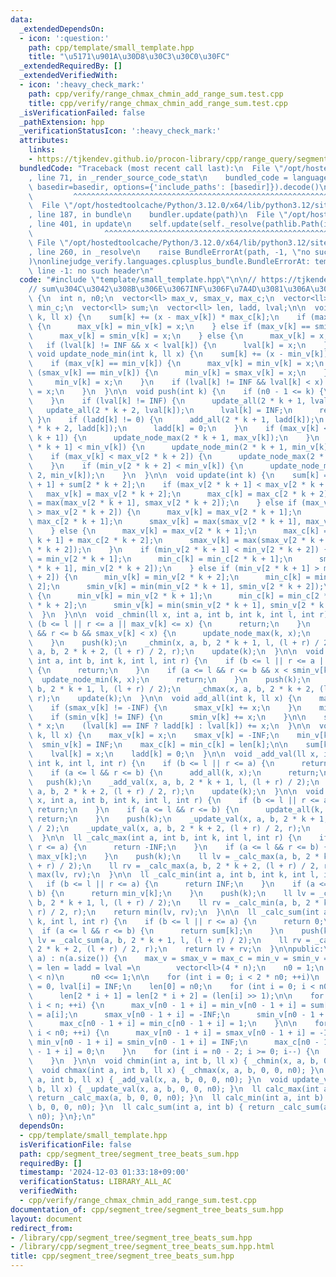 ```yaml
---
data:
  _extendedDependsOn:
  - icon: ':question:'
    path: cpp/template/small_template.hpp
    title: "\u5171\u901A\u30D8\u30C3\u30C0\u30FC"
  _extendedRequiredBy: []
  _extendedVerifiedWith:
  - icon: ':heavy_check_mark:'
    path: cpp/verify/range_chmax_chmin_add_range_sum.test.cpp
    title: cpp/verify/range_chmax_chmin_add_range_sum.test.cpp
  _isVerificationFailed: false
  _pathExtension: hpp
  _verificationStatusIcon: ':heavy_check_mark:'
  attributes:
    links:
    - https://tjkendev.github.io/procon-library/cpp/range_query/segment_tree_beats_2.html
  bundledCode: "Traceback (most recent call last):\n  File \"/opt/hostedtoolcache/Python/3.12.0/x64/lib/python3.12/site-packages/onlinejudge_verify/documentation/build.py\"\
    , line 71, in _render_source_code_stat\n    bundled_code = language.bundle(stat.path,\
    \ basedir=basedir, options={'include_paths': [basedir]}).decode()\n          \
    \         ^^^^^^^^^^^^^^^^^^^^^^^^^^^^^^^^^^^^^^^^^^^^^^^^^^^^^^^^^^^^^^^^^^^^^^^^^^^^^^^^^\n\
    \  File \"/opt/hostedtoolcache/Python/3.12.0/x64/lib/python3.12/site-packages/onlinejudge_verify/languages/cplusplus.py\"\
    , line 187, in bundle\n    bundler.update(path)\n  File \"/opt/hostedtoolcache/Python/3.12.0/x64/lib/python3.12/site-packages/onlinejudge_verify/languages/cplusplus_bundle.py\"\
    , line 401, in update\n    self.update(self._resolve(pathlib.Path(included), included_from=path))\n\
    \                ^^^^^^^^^^^^^^^^^^^^^^^^^^^^^^^^^^^^^^^^^^^^^^^^^^^^^^^^^\n \
    \ File \"/opt/hostedtoolcache/Python/3.12.0/x64/lib/python3.12/site-packages/onlinejudge_verify/languages/cplusplus_bundle.py\"\
    , line 260, in _resolve\n    raise BundleErrorAt(path, -1, \"no such header\"\
    )\nonlinejudge_verify.languages.cplusplus_bundle.BundleErrorAt: template/small_template.hpp:\
    \ line -1: no such header\n"
  code: "#include \"template/small_template.hpp\"\n\n// https://tjkendev.github.io/procon-library/cpp/range_query/segment_tree_beats_2.html\n\
    // sum\u304C\u3042\u308B\u306E\u3067INF\u306F\u7A4D\u3081\u306A\u3044\nclass SegmentTreeBeatsSum\
    \ {\n  int n, n0;\n  vector<ll> max_v, smax_v, max_c;\n  vector<ll> min_v, smin_v,\
    \ min_c;\n  vector<ll> sum;\n  vector<ll> len, ladd, lval;\n\n  void update_node_max(int\
    \ k, ll x) {\n    sum[k] += (x - max_v[k]) * max_c[k];\n    if (max_v[k] == min_v[k])\
    \ {\n      max_v[k] = min_v[k] = x;\n    } else if (max_v[k] == smin_v[k]) {\n\
    \      max_v[k] = smin_v[k] = x;\n    } else {\n      max_v[k] = x;\n    }\n \
    \   if (lval[k] != INF && x < lval[k]) {\n      lval[k] = x;\n    }\n  }\n\n \
    \ void update_node_min(int k, ll x) {\n    sum[k] += (x - min_v[k]) * min_c[k];\n\
    \    if (max_v[k] == min_v[k]) {\n      max_v[k] = min_v[k] = x;\n    } else if\
    \ (smax_v[k] == min_v[k]) {\n      min_v[k] = smax_v[k] = x;\n    } else {\n \
    \     min_v[k] = x;\n    }\n    if (lval[k] != INF && lval[k] < x) {\n      lval[k]\
    \ = x;\n    }\n  }\n\n  void push(int k) {\n    if (n0 - 1 <= k) {\n      return;\n\
    \    }\n    if (lval[k] != INF) {\n      update_all(2 * k + 1, lval[k]);\n   \
    \   update_all(2 * k + 2, lval[k]);\n      lval[k] = INF;\n      return;\n   \
    \ }\n    if (ladd[k] != 0) {\n      add_all(2 * k + 1, ladd[k]);\n      add_all(2\
    \ * k + 2, ladd[k]);\n      ladd[k] = 0;\n    }\n    if (max_v[k] < max_v[2 *\
    \ k + 1]) {\n      update_node_max(2 * k + 1, max_v[k]);\n    }\n    if (min_v[2\
    \ * k + 1] < min_v[k]) {\n      update_node_min(2 * k + 1, min_v[k]);\n    }\n\
    \    if (max_v[k] < max_v[2 * k + 2]) {\n      update_node_max(2 * k + 2, max_v[k]);\n\
    \    }\n    if (min_v[2 * k + 2] < min_v[k]) {\n      update_node_min(2 * k +\
    \ 2, min_v[k]);\n    }\n  }\n\n  void update(int k) {\n    sum[k] = sum[2 * k\
    \ + 1] + sum[2 * k + 2];\n    if (max_v[2 * k + 1] < max_v[2 * k + 2]) {\n   \
    \   max_v[k] = max_v[2 * k + 2];\n      max_c[k] = max_c[2 * k + 2];\n      smax_v[k]\
    \ = max(max_v[2 * k + 1], smax_v[2 * k + 2]);\n    } else if (max_v[2 * k + 1]\
    \ > max_v[2 * k + 2]) {\n      max_v[k] = max_v[2 * k + 1];\n      max_c[k] =\
    \ max_c[2 * k + 1];\n      smax_v[k] = max(smax_v[2 * k + 1], max_v[2 * k + 2]);\n\
    \    } else {\n      max_v[k] = max_v[2 * k + 1];\n      max_c[k] = max_c[2 *\
    \ k + 1] + max_c[2 * k + 2];\n      smax_v[k] = max(smax_v[2 * k + 1], smax_v[2\
    \ * k + 2]);\n    }\n    if (min_v[2 * k + 1] < min_v[2 * k + 2]) {\n      min_v[k]\
    \ = min_v[2 * k + 1];\n      min_c[k] = min_c[2 * k + 1];\n      smin_v[k] = min(smin_v[2\
    \ * k + 1], min_v[2 * k + 2]);\n    } else if (min_v[2 * k + 1] > min_v[2 * k\
    \ + 2]) {\n      min_v[k] = min_v[2 * k + 2];\n      min_c[k] = min_c[2 * k +\
    \ 2];\n      smin_v[k] = min(min_v[2 * k + 1], smin_v[2 * k + 2]);\n    } else\
    \ {\n      min_v[k] = min_v[2 * k + 1];\n      min_c[k] = min_c[2 * k + 1] + min_c[2\
    \ * k + 2];\n      smin_v[k] = min(smin_v[2 * k + 1], smin_v[2 * k + 2]);\n  \
    \  }\n  }\n\n  void _chmin(ll x, int a, int b, int k, int l, int r) {\n    if\
    \ (b <= l || r <= a || max_v[k] <= x) {\n      return;\n    }\n    if (a <= l\
    \ && r <= b && smax_v[k] < x) {\n      update_node_max(k, x);\n      return;\n\
    \    }\n    push(k);\n    _chmin(x, a, b, 2 * k + 1, l, (l + r) / 2);\n    _chmin(x,\
    \ a, b, 2 * k + 2, (l + r) / 2, r);\n    update(k);\n  }\n\n  void _chmax(ll x,\
    \ int a, int b, int k, int l, int r) {\n    if (b <= l || r <= a || x <= min_v[k])\
    \ {\n      return;\n    }\n    if (a <= l && r <= b && x < smin_v[k]) {\n    \
    \  update_node_min(k, x);\n      return;\n    }\n    push(k);\n    _chmax(x, a,\
    \ b, 2 * k + 1, l, (l + r) / 2);\n    _chmax(x, a, b, 2 * k + 2, (l + r) / 2,\
    \ r);\n    update(k);\n  }\n\n  void add_all(int k, ll x) {\n    max_v[k] += x;\n\
    \    if (smax_v[k] != -INF) {\n      smax_v[k] += x;\n    }\n    min_v[k] += x;\n\
    \    if (smin_v[k] != INF) {\n      smin_v[k] += x;\n    }\n\n    sum[k] += len[k]\
    \ * x;\n    (lval[k] == INF ? ladd[k] : lval[k]) += x;\n  }\n\n  void update_all(int\
    \ k, ll x) {\n    max_v[k] = x;\n    smax_v[k] = -INF;\n    min_v[k] = x;\n  \
    \  smin_v[k] = INF;\n    max_c[k] = min_c[k] = len[k];\n\n    sum[k] = x * len[k];\n\
    \    lval[k] = x;\n    ladd[k] = 0;\n  }\n\n  void _add_val(ll x, int a, int b,\
    \ int k, int l, int r) {\n    if (b <= l || r <= a) {\n      return;\n    }\n\
    \    if (a <= l && r <= b) {\n      add_all(k, x);\n      return;\n    }\n\n \
    \   push(k);\n    _add_val(x, a, b, 2 * k + 1, l, (l + r) / 2);\n    _add_val(x,\
    \ a, b, 2 * k + 2, (l + r) / 2, r);\n    update(k);\n  }\n\n  void _update_val(ll\
    \ x, int a, int b, int k, int l, int r) {\n    if (b <= l || r <= a) {\n     \
    \ return;\n    }\n    if (a <= l && r <= b) {\n      update_all(k, x);\n     \
    \ return;\n    }\n    push(k);\n    _update_val(x, a, b, 2 * k + 1, l, (l + r)\
    \ / 2);\n    _update_val(x, a, b, 2 * k + 2, (l + r) / 2, r);\n    update(k);\n\
    \  }\n\n  ll _calc_max(int a, int b, int k, int l, int r) {\n    if (b <= l ||\
    \ r <= a) {\n      return -INF;\n    }\n    if (a <= l && r <= b) {\n      return\
    \ max_v[k];\n    }\n    push(k);\n    ll lv = _calc_max(a, b, 2 * k + 1, l, (l\
    \ + r) / 2);\n    ll rv = _calc_max(a, b, 2 * k + 2, (l + r) / 2, r);\n    return\
    \ max(lv, rv);\n  }\n\n  ll _calc_min(int a, int b, int k, int l, int r) {\n \
    \   if (b <= l || r <= a) {\n      return INF;\n    }\n    if (a <= l && r <=\
    \ b) {\n      return min_v[k];\n    }\n    push(k);\n    ll lv = _calc_min(a,\
    \ b, 2 * k + 1, l, (l + r) / 2);\n    ll rv = _calc_min(a, b, 2 * k + 2, (l +\
    \ r) / 2, r);\n    return min(lv, rv);\n  }\n\n  ll _calc_sum(int a, int b, int\
    \ k, int l, int r) {\n    if (b <= l || r <= a) {\n      return 0;\n    }\n  \
    \  if (a <= l && r <= b) {\n      return sum[k];\n    }\n    push(k);\n    ll\
    \ lv = _calc_sum(a, b, 2 * k + 1, l, (l + r) / 2);\n    ll rv = _calc_sum(a, b,\
    \ 2 * k + 2, (l + r) / 2, r);\n    return lv + rv;\n  }\n\npublic:\n  SegmentTreeBeatsSum(vector<ll>\
    \ a) : n(a.size()) {\n    max_v = smax_v = max_c = min_v = smin_v = min_c = sum\
    \ = len = ladd = lval =\n        vector<ll>(4 * n);\n    n0 = 1;\n    while (n0\
    \ < n)\n      n0 <<= 1;\n\n    for (int i = 0; i < 2 * n0; ++i)\n      ladd[i]\
    \ = 0, lval[i] = INF;\n    len[0] = n0;\n    for (int i = 0; i < n0 - 1; ++i)\n\
    \      len[2 * i + 1] = len[2 * i + 2] = (len[i] >> 1);\n\n    for (int i = 0;\
    \ i < n; ++i) {\n      max_v[n0 - 1 + i] = min_v[n0 - 1 + i] = sum[n0 - 1 + i]\
    \ = a[i];\n      smax_v[n0 - 1 + i] = -INF;\n      smin_v[n0 - 1 + i] = INF;\n\
    \      max_c[n0 - 1 + i] = min_c[n0 - 1 + i] = 1;\n    }\n\n    for (int i = n;\
    \ i < n0; ++i) {\n      max_v[n0 - 1 + i] = smax_v[n0 - 1 + i] = -INF;\n     \
    \ min_v[n0 - 1 + i] = smin_v[n0 - 1 + i] = INF;\n      max_c[n0 - 1 + i] = min_c[n0\
    \ - 1 + i] = 0;\n    }\n    for (int i = n0 - 2; i >= 0; i--) {\n      update(i);\n\
    \    }\n  }\n\n  void chmin(int a, int b, ll x) { _chmin(x, a, b, 0, 0, n0); }\n\
    \  void chmax(int a, int b, ll x) { _chmax(x, a, b, 0, 0, n0); }\n  void add_val(int\
    \ a, int b, ll x) { _add_val(x, a, b, 0, 0, n0); }\n  void update_val(int a, int\
    \ b, ll x) { _update_val(x, a, b, 0, 0, n0); }\n  ll calc_max(int a, int b) {\
    \ return _calc_max(a, b, 0, 0, n0); }\n  ll calc_min(int a, int b) { return _calc_min(a,\
    \ b, 0, 0, n0); }\n  ll calc_sum(int a, int b) { return _calc_sum(a, b, 0, 0,\
    \ n0); }\n};\n"
  dependsOn:
  - cpp/template/small_template.hpp
  isVerificationFile: false
  path: cpp/segment_tree/segment_tree_beats_sum.hpp
  requiredBy: []
  timestamp: '2024-12-03 01:33:18+09:00'
  verificationStatus: LIBRARY_ALL_AC
  verifiedWith:
  - cpp/verify/range_chmax_chmin_add_range_sum.test.cpp
documentation_of: cpp/segment_tree/segment_tree_beats_sum.hpp
layout: document
redirect_from:
- /library/cpp/segment_tree/segment_tree_beats_sum.hpp
- /library/cpp/segment_tree/segment_tree_beats_sum.hpp.html
title: cpp/segment_tree/segment_tree_beats_sum.hpp
---
```

